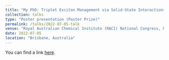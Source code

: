 ```yaml
---
title: "My PhD: Triplet Exciton Management via Solid-State Interactions in Organic Semiconductors"
collection: talks
type: "Poster presentation (Poster Prize)"
permalink: /talks/2022-07-05-talk
venue: "Royal Australian Chemical Institute (RACI) National Congress, Physical Chemistry Symposium"
date: 2022-07-05
location: "Brisbane, Australia"
---
```


You can find a link [here](https://www.raci2022.com/prize-winners/).
<!-- ![2022-04-04-talk](/images/givingtalk.JPG) -->
